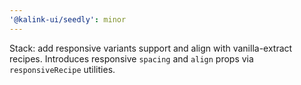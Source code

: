 ```yaml
---
'@kalink-ui/seedly': minor
---
```


Stack: add responsive variants support and align with vanilla-extract recipes. Introduces responsive `spacing` and `align` props via `responsiveRecipe` utilities.

